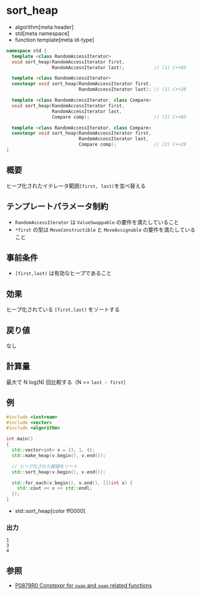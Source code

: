 # sort_heap
* algorithm[meta header]
* std[meta namespace]
* function template[meta id-type]

```cpp
namespace std {
  template <class RandomAccessIterator>
  void sort_heap(RandomAccessIterator first,
                 RandomAccessIterator last);           // (1) C++03

  template <class RandomAccessIterator>
  constexpr void sort_heap(RandomAccessIterator first,
                           RandomAccessIterator last); // (1) C++20

  template <class RandomAccessIterator, class Compare>
  void sort_heap(RandomAccessIterator first,
                 RandomAccessIterator last,
                 Compare comp);                        // (2) C++03

  template <class RandomAccessIterator, class Compare>
  constexpr void sort_heap(RandomAccessIterator first,
                           RandomAccessIterator last,
                           Compare comp);              // (2) C++20
}
```

## 概要
ヒープ化されたイテレータ範囲`[first, last)`を並べ替える


## テンプレートパラメータ制約
- `RandomAccessIterator` は `ValueSwappable` の要件を満たしていること
- `*first` の型は `MoveConstructible` と `MoveAssignable` の要件を満たしていること


## 事前条件
- `[first,last)` は有効なヒープであること


## 効果
ヒープ化されている `[first,last)` をソートする


## 戻り値
なし


## 計算量
最大で N log(N) 回比較する（N == `last - first`）


## 例
```cpp example
#include <iostream>
#include <vector>
#include <algorithm>

int main()
{
  std::vector<int> v = {3, 1, 4};
  std::make_heap(v.begin(), v.end());

  // ヒープ化された範囲をソート
  std::sort_heap(v.begin(), v.end());

  std::for_each(v.begin(), v.end(), [](int x) {
    std::cout << x << std::endl;
  });
}
```
* std::sort_heap[color ff0000]

### 出力
```
1
3
4
```


## 参照
- [P0879R0 Constexpr for `swap` and `swap` related functions](http://www.open-std.org/jtc1/sc22/wg21/docs/papers/2018/p0879r0.html)
